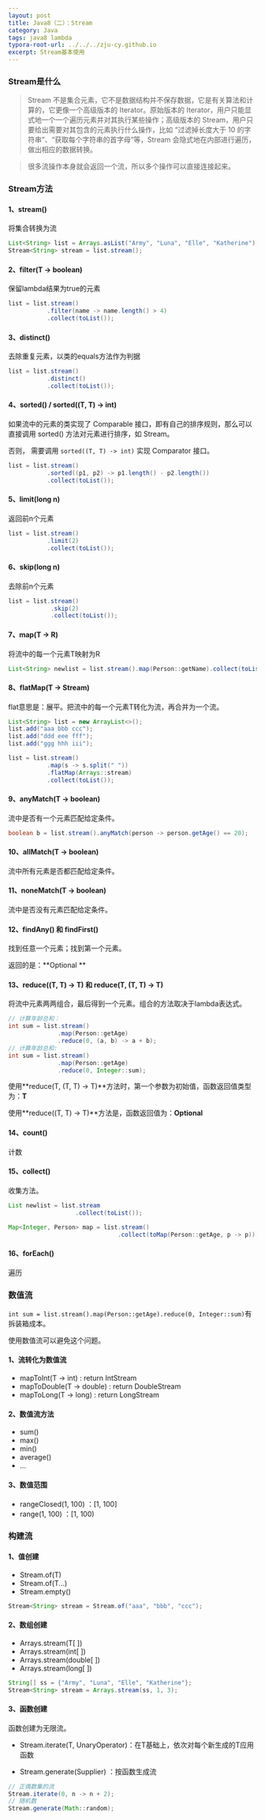 ```yaml
---
layout: post
title: Java8（二）：Stream
category: Java
tags: java8 lambda
typora-root-url: ../../../zju-cy.github.io
excerpt: Stream基本使用
---
```


### Stream是什么

> Stream 不是集合元素，它不是数据结构并不保存数据，它是有关算法和计算的，它更像一个高级版本的 Iterator。原始版本的 Iterator，用户只能显式地一个一个遍历元素并对其执行某些操作；高级版本的 Stream，用户只要给出需要对其包含的元素执行什么操作，比如 “过滤掉长度大于 10 的字符串”、“获取每个字符串的首字母”等，Stream 会隐式地在内部进行遍历，做出相应的数据转换。

> 很多流操作本身就会返回一个流，所以多个操作可以直接连接起来。



### Stream方法

#### 1、stream()

将集合转换为流

```java
List<String> list = Arrays.asList("Army", "Luna", "Elle", "Katherine");
Stream<String> stream = list.stream();
```

#### 2、filter(T -> boolean)

保留lambda结果为true的元素

```java
list = list.stream()
           .filter(name -> name.length() > 4)
           .collect(toList());
```

#### 3、distinct()

去除重复元素，以类的equals方法作为判据

```java
list = list.stream()
           .distinct()
           .collect(toList());
```

#### 4、sorted() / sorted((T, T) -> int)

如果流中的元素的类实现了 Comparable 接口，即有自己的排序规则，那么可以直接调用 sorted() 方法对元素进行排序，如 Stream<Integer>。

否则， 需要调用 `sorted((T, T) -> int)` 实现 Comparator 接口。

```java
list = list.stream()
           .sorted((p1, p2) -> p1.length() - p2.length())
           .collect(toList());
```

#### 5、limit(long n)

返回前n个元素

```java
list = list.stream()
           .limit(2)
           .collect(toList());
```

#### 6、skip(long n)

去除前n个元素

```java
list = list.stream()
            .skip(2)
            .collect(toList());
```

#### 7、map(T -> R)

将流中的每一个元素T映射为R

```java
List<String> newlist = list.stream().map(Person::getName).collect(toList());
```

#### 8、flatMap(T -> Stream<R>)

flat意思是：展平。把流中的每一个元素T转化为流，再合并为一个流。

```java
List<String> list = new ArrayList<>();
list.add("aaa bbb ccc");
list.add("ddd eee fff");
list.add("ggg hhh iii");

list = list.stream()
           .map(s -> s.split(" "))
           .flatMap(Arrays::stream)
           .collect(toList());
```

#### 9、anyMatch(T -> boolean)

流中是否有一个元素匹配给定条件。

```java
boolean b = list.stream().anyMatch(person -> person.getAge() == 20);
```

#### 10、allMatch(T -> boolean)

流中所有元素是否都匹配给定条件。

#### 11、noneMatch(T -> boolean)

流中是否没有元素匹配给定条件。

#### 12、findAny() 和 findFirst()

找到任意一个元素；找到第一个元素。

返回的是：**Optional<T> **

#### 13、reduce((T, T) -> T) 和 reduce(T, (T, T) -> T)

将流中元素两两组合，最后得到一个元素。组合的方法取决于lambda表达式。

```java
// 计算年龄总和：
int sum = list.stream()
              .map(Person::getAge)
              .reduce(0, (a, b) -> a + b);
// 计算年龄总和:
int sum = list.stream()
              .map(Person::getAge)
              .reduce(0, Integer::sum);
```

使用**reduce(T, (T, T) -> T)**方法时，第一个参数为初始值，函数返回值类型为：**T**

使用**reduce((T, T) -> T)**方法是，函数返回值为：**Optional<T>**

#### 14、count()

计数

#### 15、collect()

收集方法。

```java
List newlist = list.stream
                   .collect(toList());

Map<Integer, Person> map = list.stream()
                               .collect(toMap(Person::getAge, p -> p));
```

#### 16、forEach()

遍历



### 数值流

`int sum = list.stream().map(Person::getAge).reduce(0, Integer::sum)`有拆装箱成本。

使用数值流可以避免这个问题。

#### 1、流转化为数值流

- mapToInt(T -> int) : return IntStream
- mapToDouble(T -> double) : return DoubleStream
- mapToLong(T -> long) : return LongStream

#### 2、数值流方法

- sum()
- max()
- min()
- average() 
- ...

#### 3、数值范围

- rangeClosed(1, 100) ：[1, 100]
- range(1, 100) ：[1, 100)



### 构建流

#### 1、值创建

- Stream.of(T)
- Stream.of(T...)
- Stream.empty()

```java
Stream<String> stream = Stream.of("aaa", "bbb", "ccc");
```

#### 2、数组创建

- Arrays.stream(T[ ])
- Arrays.stream(int[ ])
- Arrays.stream(double[ ])
- Arrays.stream(long[ ])

```java
String[] ss = {"Army", "Luna", "Elle", "Katherine"};
Stream<String> stream = Arrays.stream(ss, 1, 3);
```

#### 3、函数创建

函数创建为无限流。

- 
  Stream.iterate(T, UnaryOperator<T>)：在T基础上，依次对每个新生成的T应用函数
  
- Stream.generate(Supplier<T>) ：按函数生成流

```java
// 正偶数集的流
Stream.iterate(0, n -> n + 2);
// 随机数
Stream.generate(Math::random);
```